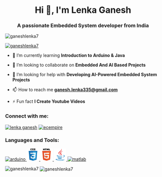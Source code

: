<h1 align="center">Hi 👋, I'm Lenka Ganesh</h1>
<h3 align="center">A passionate Embedded System developer from India</h3>

<p align="left"> <img src="https://komarev.com/ghpvc/?username=ganeshlenka7&label=Profile%20views&color=0e75b6&style=flat" alt="ganeshlenka7" /> </p>

<p align="left"> <a href="https://github.com/ryo-ma/github-profile-trophy"><img src="https://github-profile-trophy.vercel.app/?username=ganeshlenka7" alt="ganeshlenka7" /></a> </p>

- 🌱 I’m currently learning **Introduction to Arduino & Java**

- 👯 I’m looking to collaborate on **Embedded And AI Based Projects**

- 🤝 I’m looking for help with **Developing AI-Powered Embedded System Projects**

- 📫 How to reach me **ganesh.lenka335@gmail.com**

- ⚡ Fun fact **I Create Youtube Videos**

<h3 align="left">Connect with me:</h3>
<p align="left">
<a href="https://linkedin.com/in/lenka ganesh" target="blank"><img align="center" src="https://raw.githubusercontent.com/rahuldkjain/github-profile-readme-generator/master/src/images/icons/Social/linked-in-alt.svg" alt="lenka ganesh" height="30" width="40" /></a>
<a href="https://www.youtube.com/c/ecempire" target="blank"><img align="center" src="https://raw.githubusercontent.com/rahuldkjain/github-profile-readme-generator/master/src/images/icons/Social/youtube.svg" alt="ecempire" height="30" width="40" /></a>
</p>

<h3 align="left">Languages and Tools:</h3>
<p align="left"> <a href="https://www.arduino.cc/" target="_blank" rel="noreferrer"> <img src="https://cdn.worldvectorlogo.com/logos/arduino-1.svg" alt="arduino" width="40" height="40"/> </a> <a href="https://www.w3schools.com/css/" target="_blank" rel="noreferrer"> <img src="https://raw.githubusercontent.com/devicons/devicon/master/icons/css3/css3-original-wordmark.svg" alt="css3" width="40" height="40"/> </a> <a href="https://www.w3.org/html/" target="_blank" rel="noreferrer"> <img src="https://raw.githubusercontent.com/devicons/devicon/master/icons/html5/html5-original-wordmark.svg" alt="html5" width="40" height="40"/> </a> <a href="https://www.java.com" target="_blank" rel="noreferrer"> <img src="https://raw.githubusercontent.com/devicons/devicon/master/icons/java/java-original.svg" alt="java" width="40" height="40"/> </a> <a href="https://www.mathworks.com/" target="_blank" rel="noreferrer"> <img src="https://upload.wikimedia.org/wikipedia/commons/2/21/Matlab_Logo.png" alt="matlab" width="40" height="40"/> </a> </p>

<p><img align="left" src="https://github-readme-stats.vercel.app/api/top-langs?username=ganeshlenka7&show_icons=true&locale=en&layout=compact" alt="ganeshlenka7" /></p>

<p>&nbsp;<img align="center" src="https://github-readme-stats.vercel.app/api?username=ganeshlenka7&show_icons=true&locale=en" alt="ganeshlenka7" /></p>
